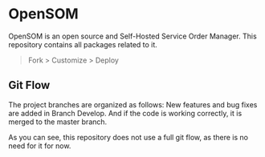 # OpenSOM

OpenSOM is an open source and Self-Hosted Service Order Manager. This repository contains all packages related to it.

> Fork > Customize > Deploy

## Git Flow

The project branches are organized as follows:
New features and bug fixes are added in Branch Develop. And if the code is working correctly, it is merged to the master branch.

As you can see, this repository does not use a full git flow, as there is no need for it for now.
